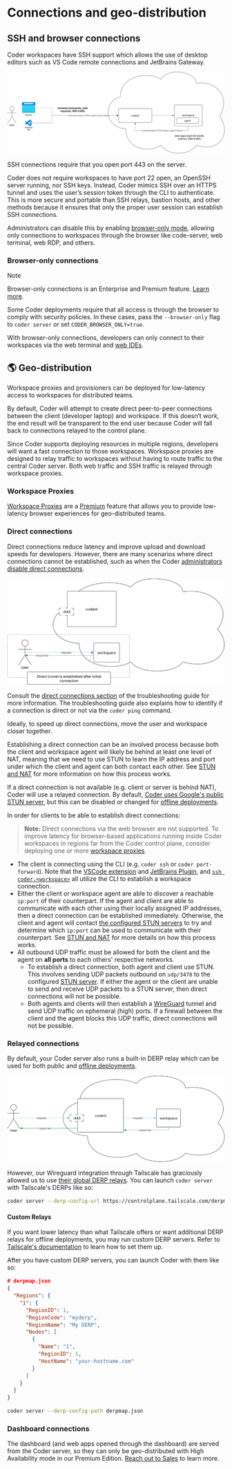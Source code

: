 # Connections and geo-distribution

## SSH and browser connections

Coder workspaces have SSH support which allows the use of desktop editors such
as VS Code remote connections and JetBrains Gateway.

![Diagram of SSH and browser connections](../../../images/admin/networking/network-stack/network-diagram-ssh-browser.png)

SSH connections require that you open port 443 on the server.

Coder does not require workspaces to have port 22 open, an OpenSSH server running,
nor SSH keys.
Instead, Coder mimics SSH over an HTTPS tunnel and uses the user’s session token
through the CLI to authenticate.
This is more secure and portable than SSH relays, bastion hosts, and other methods
because it ensures that only the proper user session can establish SSH connections.

Administrators can disable this by enabling [browser-only mode](#browser-only-connections),
allowing only connections to workspaces through the browser like code-server,
web terminal, web RDP, and others.

### Browser-only connections

> [!NOTE]
> Browser-only connections is an Enterprise and Premium feature.
> [Learn more](https://coder.com/pricing#compare-plans).

Some Coder deployments require that all access is through the browser to comply
with security policies. In these cases, pass the `--browser-only` flag to
`coder server` or set `CODER_BROWSER_ONLY=true`.

With browser-only connections, developers can only connect to their workspaces
via the web terminal and
[web IDEs](../../../user-guides/workspace-access/web-ides.md).

## 🌎 Geo-distribution

Workspace proxies and provisioners can be deployed for low-latency access to
workspaces for distributed teams.

By default, Coder will attempt to create direct peer-to-peer connections between
the client (developer laptop) and workspace.
If this doesn’t work, the end result will be transparent to the end user because
Coder will fall back to connections relayed to the control plane.

Since Coder supports deploying resources in multiple regions, developers will want a fast connection to those workspaces. Workspace proxies are designed to relay traffic to workspaces without having to route traffic to the central Coder server. Both web traffic and SSH traffic is relayed through workspace proxies.

### Workspace Proxies

[Workspace Proxies](../workspace-proxies.md) are a
[Premium](https://coder.com/pricing#compare-plans) feature that allows you to
provide low-latency browser experiences for geo-distributed teams.

### Direct connections

Direct connections reduce latency and improve upload and download speeds for developers.
However, there are many scenarios where direct connections cannot be established,
such as when the Coder [administrators disable direct connections](../../../reference/cli/server.md#--block-direct-connections).

![Diagram of a direct connection](../../../images/admin/networking/network-stack/network-diagram-direct-connection.png)

Consult the [direct connections section](../troubleshooting.md#common-problems-with-direct-connections)
of the troubleshooting guide for more information.
The troubleshooting guide also explains how to identify if a connection is direct
or not via the `coder ping` command.

Ideally, to speed up direct connections, move the user and workspace closer together.

Establishing a direct connection can be an involved process because both the
client and workspace agent will likely be behind at least one level of NAT,
meaning that we need to use STUN to learn the IP address and port under which
the client and agent can both contact each other. See [STUN and NAT](../stun.md)
for more information on how this process works.

If a direct connection is not available (e.g. client or server is behind NAT),
Coder will use a relayed connection. By default,
[Coder uses Google's public STUN server](../../../reference/cli/server.md#--derp-server-stun-addresses),
but this can be disabled or changed for
[offline deployments](../../../install/offline.md).

In order for clients to be able to establish direct connections:

> **Note:** Direct connections via the web browser are not supported. To improve
> latency for browser-based applications running inside Coder workspaces in
> regions far from the Coder control plane, consider deploying one or more
> [workspace proxies](../workspace-proxies.md).

- The client is connecting using the CLI (e.g. `coder ssh` or
  `coder port-forward`). Note that the
  [VSCode extension](https://marketplace.visualstudio.com/items?itemName=coder.coder-remote)
  and [JetBrains Plugin](https://plugins.jetbrains.com/plugin/19620-coder/), and
  [`ssh coder.<workspace>`](../../../reference/cli/config-ssh.md) all utilize the
  CLI to establish a workspace connection.
- Either the client or workspace agent are able to discover a reachable
  `ip:port` of their counterpart. If the agent and client are able to
  communicate with each other using their locally assigned IP addresses, then a
  direct connection can be established immediately. Otherwise, the client and
  agent will contact
  [the configured STUN servers](../../../reference/cli/server.md#--derp-server-stun-addresses)
  to try and determine which `ip:port` can be used to communicate with their
  counterpart. See [STUN and NAT](../stun.md) for more details on how this
  process works.
- All outbound UDP traffic must be allowed for both the client and the agent on
  **all ports** to each others' respective networks.
  - To establish a direct connection, both agent and client use STUN. This
    involves sending UDP packets outbound on `udp/3478` to the configured
    [STUN server](../../../reference/cli/server.md#--derp-server-stun-addresses).
    If either the agent or the client are unable to send and receive UDP packets
    to a STUN server, then direct connections will not be possible.
  - Both agents and clients will then establish a
    [WireGuard](https://www.wireguard.com/)️ tunnel and send UDP traffic on
    ephemeral (high) ports. If a firewall between the client and the agent
    blocks this UDP traffic, direct connections will not be possible.

### Relayed connections

By default, your Coder server also runs a built-in DERP relay which can be used
for both public and [offline deployments](../../../install/offline.md).

![Diagram of a relayed connection](../../../images/admin/networking/network-stack/network-diagram-relayed-connection.png)

However, our Wireguard integration through Tailscale has graciously allowed us
to use
[their global DERP relays](https://tailscale.com/kb/1118/custom-derp-servers/#what-are-derp-servers).
You can launch `coder server` with Tailscale's DERPs like so:

```bash
coder server --derp-config-url https://controlplane.tailscale.com/derpmap/default
```

#### Custom Relays

If you want lower latency than what Tailscale offers or want additional DERP
relays for offline deployments, you may run custom DERP servers. Refer to
[Tailscale's documentation](https://tailscale.com/kb/1118/custom-derp-servers/#why-run-your-own-derp-server)
to learn how to set them up.

After you have custom DERP servers, you can launch Coder with them like so:

```json
# derpmap.json
{
  "Regions": {
    "1": {
      "RegionID": 1,
      "RegionCode": "myderp",
      "RegionName": "My DERP",
      "Nodes": [
        {
          "Name": "1",
          "RegionID": 1,
          "HostName": "your-hostname.com"
        }
      ]
    }
  }
}
```

```bash
coder server --derp-config-path derpmap.json
```

### Dashboard connections

The dashboard (and web apps opened through the dashboard) are served from the
Coder server, so they can only be geo-distributed with High Availability mode in
our Premium Edition. [Reach out to Sales](https://coder.com/contact) to learn
more.
